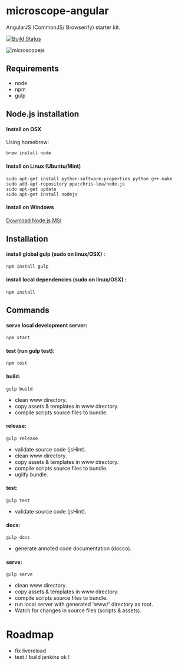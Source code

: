 microscope-angular
==================

AngularJS (CommonJS/ Browserify) starter kit.

[![Build Status](https://travis-ci.org/bhtz/microscope-angular.svg?branch=master)](https://travis-ci.org/bhtz/microscope-angular)

![microscopejs](http://microscopejs.com/images/mcsp_bg.png)

Requirements
------------

* node
* npm
* gulp

Node.js installation
--------------------

#### Install on OSX

Using homebrew:

	brew install node

#### Install on Linux (Ubuntu/Mint)

	sudo apt-get install python-software-properties python g++ make
	sudo add-apt-repository ppa:chris-lea/node.js
	sudo apt-get update
	sudo apt-get install nodejs

#### Install on Windows

[Download Node.js MSI](http://nodejs.org/download/)

Installation
------------

#### install global gulp (sudo on linux/OSX) :

	npm install gulp

#### install local dependencies (sudo on linux/OSX) :

	npm install

Commands
--------

#### serve local development server:

	npm start

#### test (run gulp test):

	npm test

#### build:

	gulp build

* clean www directory.
* copy assets & templates in www directory.
* compile scripts source files to bundle.

#### release:

	gulp release
	
* validate source code (jsHint).
* clean www directory.
* copy assets & templates in www directory.
* compile scripts source files to bundle.
* uglify bundle.

#### test:

	gulp test
	
* validate source code (jsHint).

#### docs:

	gulp docs
	
* generate annoted code documentation (docco).

#### serve:

	gulp serve
	
* clean www directory.
* copy assets & templates in www directory.
* compile scripts source files to bundle.
* run local server with generated 'www/' directory as root.
* Watch for changes in source files (scripts & assets).

Roadmap
=======

* fix livereload
* test / build jenkins ok !